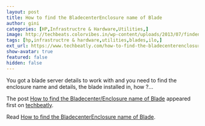 ```yaml
---
layout: post
title: How to find the BladecenterEnclosure name of Blade
author: gini
categories: [HP,Infrastructre & Hardware,Utilities,]
image: http://techbeats.colorvibes.in/wp-content/uploads/2013/07/findenclosurename.png
tags: [hp,infrastructre & hardware,utilities,blades,ilo,]
ext_url: https://www.techbeatly.com/how-to-find-the-bladecenterenclosure-name-of-blade/
show-avatar: true
featured: false
hidden: false
---
```


<p>You got a blade server details to work with and you need to find the enclosure name and details, the blade installed in, how ?&#46;&#46;&#46;</p>
<p>The post <a href="https://www.techbeatly.com/how-to-find-the-bladecenterenclosure-name-of-blade/">How to find the Bladecenter/Enclosure name of Blade</a> appeared first on <a href="https://www.techbeatly.com">techbeatly</a>.</p>

Read [How to find the BladecenterEnclosure name of Blade](https://www.techbeatly.com/how-to-find-the-bladecenterenclosure-name-of-blade/).